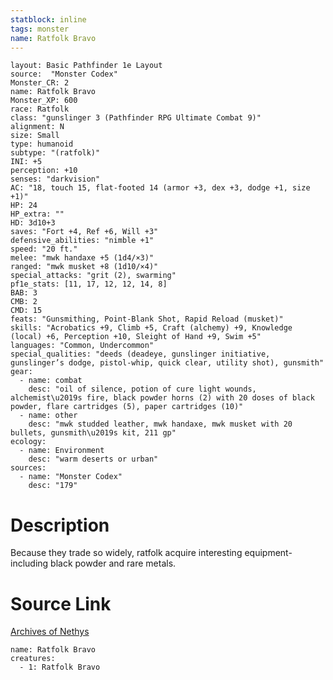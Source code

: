 ```yaml
---
statblock: inline
tags: monster
name: Ratfolk Bravo
---
```

```statblock
layout: Basic Pathfinder 1e Layout
source:  "Monster Codex"
Monster_CR: 2
name: Ratfolk Bravo
Monster_XP: 600
race: Ratfolk
class: "gunslinger 3 (Pathfinder RPG Ultimate Combat 9)"
alignment: N
size: Small
type: humanoid
subtype: "(ratfolk)"
INI: +5
perception: +10
senses: "darkvision"
AC: "18, touch 15, flat-footed 14 (armor +3, dex +3, dodge +1, size +1)"
HP: 24
HP_extra: ""
HD: 3d10+3
saves: "Fort +4, Ref +6, Will +3"
defensive_abilities: "nimble +1"
speed: "20 ft."
melee: "mwk handaxe +5 (1d4/×3)"
ranged: "mwk musket +8 (1d10/×4)"
special_attacks: "grit (2), swarming"
pf1e_stats: [11, 17, 12, 12, 14, 8]
BAB: 3
CMB: 2
CMD: 15
feats: "Gunsmithing, Point-Blank Shot, Rapid Reload (musket)"
skills: "Acrobatics +9, Climb +5, Craft (alchemy) +9, Knowledge (local) +6, Perception +10, Sleight of Hand +9, Swim +5"
languages: "Common, Undercommon"
special_qualities: "deeds (deadeye, gunslinger initiative, gunslinger’s dodge, pistol-whip, quick clear, utility shot), gunsmith"
gear:
  - name: combat
    desc: "oil of silence, potion of cure light wounds, alchemist\u2019s fire, black powder horns (2) with 20 doses of black powder, flare cartridges (5), paper cartridges (10)"
  - name: other
    desc: "mwk studded leather, mwk handaxe, mwk musket with 20 bullets, gunsmith\u2019s kit, 211 gp"
ecology:
  - name: Environment
    desc: "warm deserts or urban"
sources:
  - name: "Monster Codex"
    desc: "179"
```
# Description
Because they trade so widely, ratfolk acquire interesting equipment-including black powder and rare metals.
# Source Link
[Archives of Nethys](https://aonprd.com/MonsterDisplay.aspx?ItemName=Ratfolk%20Bravo)
```encounter-table
name: Ratfolk Bravo
creatures:
  - 1: Ratfolk Bravo
```
